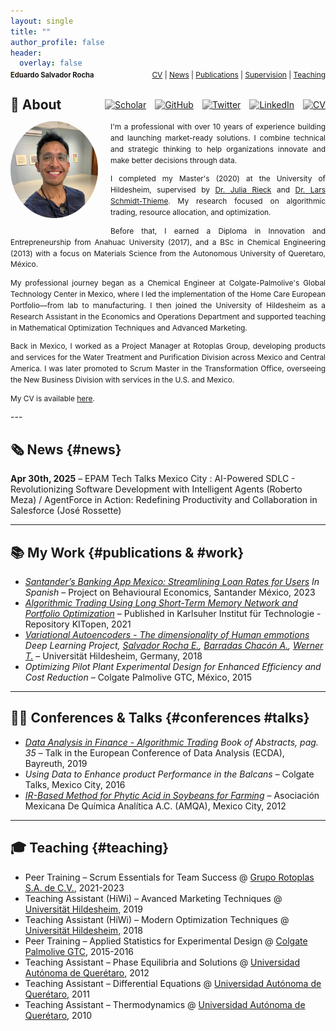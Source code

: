 ```yaml
---
layout: single
title: ""
author_profile: false
header:
  overlay: false
---
```


<!-- Header Navigation Bar -->
<div style="display: flex; justify-content: space-between; align-items: center; margin-top: -2em; margin-bottom: 2em;">
  <h2 style="margin: 0; font-size: 0.8em;">Eduardo Salvador Rocha</h2>
  <div style="font-size: 0.85em;">
    <a href="assets/files/CV_Eduardo_Salvador_Rocha.pdf">CV</a> |
    <a href="#news">News</a> |
    <a href="#publications">Publications</a> |
    <a href="#supervision">Supervision</a> |
    <a href="#teaching">Teaching</a>
  </div>
</div>

<!-- About Header: Title + Icons -->
<div style="display: flex; align-items: center; justify-content: space-between; margin-bottom: 1em;">
  <h2 style="margin: 0;">👋 About</h2>
  <div style="display: flex; gap: 1em;">
    <a href="https://scholar.google.com/citations?user=YOUR-ID" title="Google Scholar" target="_blank">
      <img src="https://cdn.jsdelivr.net/gh/simple-icons/simple-icons/icons/googlescholar.svg" alt="Scholar" width="22" style="filter: grayscale(100%);">
    </a>
    <a href="https://github.com/YOUR-USERNAME" title="GitHub" target="_blank">
      <img src="https://cdn.jsdelivr.net/gh/simple-icons/simple-icons/icons/github.svg" alt="GitHub" width="22" style="filter: grayscale(100%);">
    </a>
    <a href="https://twitter.com/YOUR-X-HANDLE" title="X" target="_blank">
      <img src="https://cdn.jsdelivr.net/gh/simple-icons/simple-icons/icons/x.svg" alt="Twitter" width="22" style="filter: grayscale(100%);">
    </a>
    <a href="https://www.linkedin.com/in/salvador-rocha" title="LinkedIn" target="_blank">
      <img src="https://cdn.jsdelivr.net/gh/simple-icons/simple-icons/icons/linkedin.svg" alt="LinkedIn" width="22" style="filter: grayscale(100%);">
    </a>
    <a href="assets/files/CV_Eduardo_Salvador_Rocha.pdf" title="CV" target="_blank">
      <img src="https://cdn.jsdelivr.net/gh/simple-icons/simple-icons/icons/adobeacrobatreader.svg" alt="CV" width="22" style="filter: grayscale(100%);">
    </a>
  </div>
</div>


<!-- Profile Section with Inline Text Wrapping -->
<div style="font-size: 0.85em; line-height: 1.5;">
  <img src="assets/img/headshot_circle.png" 
       width="140" 
       style="border-radius: 50%; 
              float: left; 
              margin: 0 20px 15px 0;">
  
  <p style="margin: 0; text-align: justify;">
    I'm a professional with over 10 years of experience building and launching market-ready solutions. I combine technical and strategic thinking to help organizations innovate and make better decisions through data.
  </p>
  
  <p style="text-align: justify;">
    I completed my Master's (2020) at the University of Hildesheim, supervised by <a href="https://scholar.google.com/citations?user=-K5vyxQAAAAJ">Dr. Julia Rieck</a> and <a href="https://scholar.google.com/citations?user=l3taTdYAAAAJ">Dr. Lars Schmidt-Thieme</a>. My research focused on algorithmic trading, resource allocation, and optimization.
  </p>
  
  <p style="text-align: justify;">
    Before that, I earned a Diploma in Innovation and Entrepreneurship from Anahuac University (2017), and a BSc in Chemical Engineering (2013) with a focus on Materials Science from the Autonomous University of Queretaro, México.
  </p>
  
  <p style="text-align: justify;">
    My professional journey began as a Chemical Engineer at Colgate-Palmolive's Global Technology Center in Mexico, where I led the implementation of the Home Care European Portfolio—from lab to manufacturing. I then joined the University of Hildesheim as a Research Assistant in the Economics and Operations Department and supported teaching in Mathematical Optimization Techniques and Advanced Marketing.
  </p>
  
  <p style="text-align: justify;">
    Back in Mexico, I worked as a Project Manager at Rotoplas Group, developing products and services for the Water Treatment and Purification Division across Mexico and Central America. I was later promoted to Scrum Master in the Transformation Office, overseeing the New Business Division with services in the U.S. and Mexico.
  </p>
  
  <p style="text-align: justify;">
    My CV is available <a href="assets/files/CV_Eduardo_Salvador_Rocha.pdf">here</a>.
  </p>
  
  <!-- Clear float to prevent layout issues -->
  <div style="clear: both;"></div>
</div>
---

## 🗞️ News {#news}


**Apr 30th, 2025** – EPAM Tech Talks Mexico City : AI-Powered SDLC - Revolutionizing Software Development with Intelligent Agents (Roberto Meza) / AgentForce in Action: Redefining Productivity and Collaboration in Salesforce (José Rossette)


---

## 📚 My Work {#publications & #work}

- *[Santander’s Banking App Mexico: Streamlining Loan Rates for Users](https://github.com/Salvatore-Rocha/Salvatore-Rocha/blob/a7e1346865aa0f7f7d44238425b25d2ec8bf4595/Docs/Lim_Behavioural_Economics_Santander_Eduardo%20Salvador%20Rocha.pdf) In Spanish* – Project on Behavioural Economics, Santander México, 2023
- *[Algorithmic Trading Using Long Short-Term Memory Network and Portfolio Optimization](https://publikationen.bibliothek.kit.edu/1000138284)* – Published in Karlsuher Institut für Technologie - Repository KITopen, 2021
- *[Variational Autoencoders - The dimensionality of Human emmotions](https://github.com/Salvatore-Rocha/Salvatore-Rocha/blob/0b0cc29c0a127d96cbc5180c33ad409a96ba2469/Docs/EMO_VAE.pdf) Deep Learning Project, [Salvador Rocha E.](https://scholar.google.com/citations?user=t-gPQNYAAAAJ), [Barradas Chacón A.](https://scholar.google.com/citations?user=L5CH6IEAAAAJ), [Werner T.](https://scholar.google.com/citations?user=Ipk_vicAAAAJ)* – Universität Hildesheim, Germany, 2018 
- *Optimizing Pilot Plant Experimental Design for Enhanced Efficiency and Cost Reduction* – Colgate Palmolive GTC, México, 2015

---

## 🧑‍🎓 Conferences & Talks {#conferences #talks}

- *[Data Analysis in Finance - Algorithmic Trading](https://www.gfkl.org/ecda2019/wp-content/uploads/sites/7/2019/03/Book_of_Abstracts_FINAL.pdf) Book of Abstracts, pag. 35* – Talk in the European Conference of Data Analysis (ECDA), Bayreuth, 2019 
- *Using Data to Enhance product Performance in the Balcans* – Colgate Talks, Mexico City, 2016
- *[IR-Based Method for Phytic Acid in Soybeans for Farming](https://github.com/Salvatore-Rocha/Salvatore-Rocha/blob/main/Docs/Constancia%20AIMQ.pdf)* – Asociación Mexicana De Química Analítica A.C. (AMQA), Mexico City, 2012

---

## 🎓 Teaching {#teaching}

- Peer Training – Scrum Essentials for Team Success @ [Grupo Rotoplas S.A. de C.V.](https://rotoplas.com/), 2021-2023
- Teaching Assistant (HiWi) – Avanced Marketing Techniques @ [Universität Hildesheim](https://www.ismll.uni-hildesheim.de/), 2019
- Teaching Assistant (HiWi) – Modern Optimization Techniques @ [Universität Hildesheim](https://www.ismll.uni-hildesheim.de/), 2018
- Peer Training – Applied Statistics for Experimental Design @ [Colgate Palmolive GTC](https://www.colgatepalmolive.com.mx/), 2015-2016
- Teaching Assistant – Phase Equilibria and Solutions @ [Universidad Autónoma de Querétaro](https://quimica.uaq.mx/), 2012
- Teaching Assistant – Differential Equations @ [Universidad Autónoma de Querétaro](https://quimica.uaq.mx/), 2011
- Teaching Assistant – Thermodynamics @ [Universidad Autónoma de Querétaro](https://quimica.uaq.mx/), 2010  
